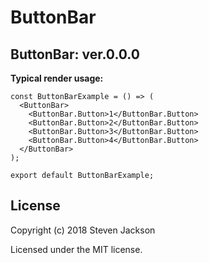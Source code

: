 ButtonBar
================
ButtonBar: ver.0.0.0 
---
**Typical render usage:**

```
const ButtonBarExample = () => (
  <ButtonBar>
    <ButtonBar.Button>1</ButtonBar.Button>
    <ButtonBar.Button>2</ButtonBar.Button>
    <ButtonBar.Button>3</ButtonBar.Button>
    <ButtonBar.Button>4</ButtonBar.Button>
  </ButtonBar>
);

export default ButtonBarExample;
```

## License
Copyright (c) 2018 Steven Jackson

Licensed under the MIT license.
